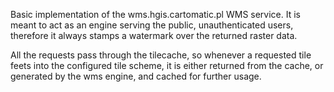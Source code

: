 ﻿Basic implementation of the wms.hgis.cartomatic.pl WMS service.
It is meant to act as an engine serving the public, unauthenticated users, therefore it always stamps a watermark over the returned raster data.

All the requests pass through the tilecache, so whenever a requested tile feets into the configured tile scheme, it is either returned from the cache, or 
generated by the wms engine, and cached for further usage.